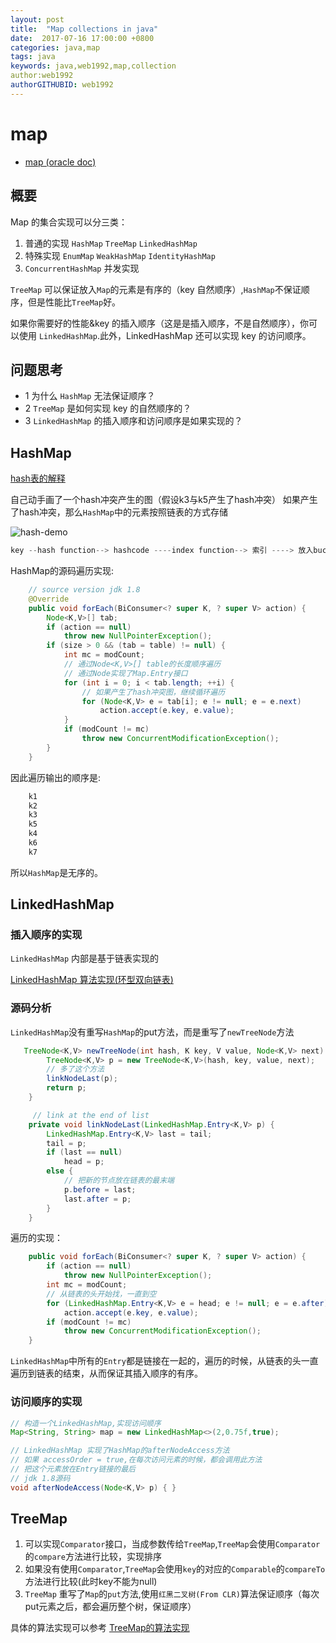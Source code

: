```yaml
---
layout: post
title:  "Map collections in java"
date:  2017-07-16 17:00:00 +0800
categories: java,map
tags: java
keywords: java,web1992,map,collection
author:web1992
authorGITHUBID: web1992
---
```


# map

- [map (oracle doc)](https://docs.oracle.com/javase/tutorial/collections/implementations/map.html)

## 概要

Map 的集合实现可以分三类：

1. 普通的实现 `HashMap` `TreeMap` `LinkedHashMap`
2. 特殊实现 `EnumMap` `WeakHashMap` `IdentityHashMap`
3. `ConcurrentHashMap` 并发实现

`TreeMap` 可以保证放入`Map`的元素是有序的（key 自然顺序）,`HashMap`不保证顺序，但是性能比`TreeMap`好。

如果你需要好的性能&key 的插入顺序（这是是插入顺序，不是自然顺序），你可以使用 `LinkedHashMap`.此外，LinkedHashMap 还可以实现 key 的访问顺序。

## 问题思考

- 1 为什么 `HashMap` 无法保证顺序？
- 2 `TreeMap` 是如何实现 key 的自然顺序的？
- 3 `LinkedHashMap` 的插入顺序和访问顺序是如果实现的？

## HashMap

[hash表的解释](https://liujiacai.net/blog/2015/09/03/java-hashmap/#哈希表（hash-table）)

自己动手画了一个hash冲突产生的图（假设k3与k5产生了hash冲突）
如果产生了hash冲突，那么`HashMap`中的元素按照链表的方式存储

![hash-demo](./images/hash-demo.png)

```java
key --hash function--> hashcode ----index function--> 索引 ----> 放入bucketsz中(放入buckets是一个Map.Entry 数组)
```

HashMap的源码遍历实现:

```java
    // source version jdk 1.8
    @Override
    public void forEach(BiConsumer<? super K, ? super V> action) {
        Node<K,V>[] tab;
        if (action == null)
            throw new NullPointerException();
        if (size > 0 && (tab = table) != null) {
            int mc = modCount;
            // 通过Node<K,V>[] table的长度顺序遍历
            // 通过Node实现了Map.Entry接口
            for (int i = 0; i < tab.length; ++i) {
                // 如果产生了hash冲突图，继续循环遍历
                for (Node<K,V> e = tab[i]; e != null; e = e.next)
                    action.accept(e.key, e.value);
            }
            if (modCount != mc)
                throw new ConcurrentModificationException();
        }
    }
```

因此遍历输出的顺序是:

```java
    k1
    k2
    k3
    k5
    k4
    k6
    k7
```

所以`HashMap`是无序的。

## LinkedHashMap

### 插入顺序的实现

`LinkedHashMap` 内部是基于链表实现的

[LinkedHashMap 算法实现(环型双向链表)](https://liujiacai.net/blog/2015/09/12/java-linkedhashmap/#双向链表)

### 源码分析

`LinkedHashMap`没有重写`HashMap`的put方法，而是重写了`newTreeNode`方法

```java
   TreeNode<K,V> newTreeNode(int hash, K key, V value, Node<K,V> next) {
        TreeNode<K,V> p = new TreeNode<K,V>(hash, key, value, next);
        // 多了这个方法
        linkNodeLast(p);
        return p;
    }

     // link at the end of list
    private void linkNodeLast(LinkedHashMap.Entry<K,V> p) {
        LinkedHashMap.Entry<K,V> last = tail;
        tail = p;
        if (last == null)
            head = p;
        else {
            // 把新的节点放在链表的最末端
            p.before = last;
            last.after = p;
        }
    }
```

遍历的实现：

```java
    public void forEach(BiConsumer<? super K, ? super V> action) {
        if (action == null)
            throw new NullPointerException();
        int mc = modCount;
        // 从链表的头开始找，一直到空
        for (LinkedHashMap.Entry<K,V> e = head; e != null; e = e.after)
            action.accept(e.key, e.value);
        if (modCount != mc)
            throw new ConcurrentModificationException();
    }
```

`LinkedHashMap`中所有的`Entry`都是链接在一起的，遍历的时候，从链表的头一直遍历到链表的结束，从而保证其插入顺序的有序。

### 访问顺序的实现

```java
// 构造一个LinkedHashMap,实现访问顺序
Map<String, String> map = new LinkedHashMap<>(2,0.75f,true);

// LinkedHashMap 实现了HashMap的afterNodeAccess方法
// 如果 accessOrder = true,在每次访问元素的时候，都会调用此方法
// 把这个元素放在Entry链接的最后
// jdk 1.8源码
void afterNodeAccess(Node<K,V> p) { }
```

## TreeMap

1. 可以实现`Comparator`接口，当成参数传给`TreeMap`,`TreeMap`会使用`Comparator`的`compare`方法进行比较，实现排序
2. 如果没有使用`Comparator`,`TreeMap`会使用`key`的对应的`Comparable`的`compareTo`方法进行比较(此时key不能为null)
3. `TreeMap` 重写了`Map`的`put`方法,使用`红黑二叉树(From CLR)`算法保证顺序（每次put元素之后，都会遍历整个树，保证顺序）

具体的算法实现可以参考 [TreeMap的算法实现](https://liujiacai.net/blog/2015/09/04/java-treemap/)